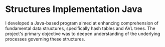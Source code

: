 # Structures Implementation Java
 I developed a Java-based program aimed at enhancing comprehension of fundamental data structures, specifically hash tables and AVL trees. The project's primary objective was to deepen understanding of the underlying processes governing these structures.
